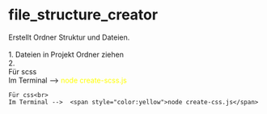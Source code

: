 # file_structure_creator

Erstellt Ordner Struktur und Dateien.<br><br>1. Dateien in Projekt Ordner ziehen<br>2.<br>
Für scss<br>
Im Terminal -->  <span style="color:yellow">node create-scss.js</span>


    Für css<br>
    Im Terminal -->  <span style="color:yellow">node create-css.js</span>

